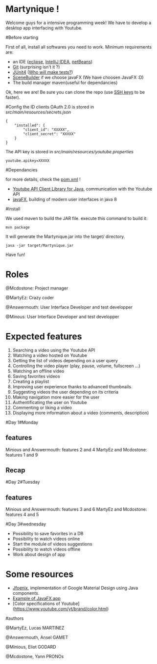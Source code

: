 Martynique !
===================


Welcome guys for a intensive programming week! We have to develop a desktop app interfacing with Youtube.


#Before starting

First of all, install all softwares you need to work. Minimum requirements are:
 - an IDE ([eclipse](https://eclipse.org/downloads/), [IntelliJ IDEA](https://www.jetbrains.com/idea/), [netBeans](https://netbeans.org/downloads/))
 - [Git](https://git-scm.com/downloads) (surprising isn't it ?)
 - [JUnit4](http://junit.org/junit4/) ([Who will make tests?](http://www.commitstrip.com/shop/45-thickbox_default/affiche-tester-c-est-douter.jpg))
 - [SceneBuilder](http://gluonhq.com/labs/scene-builder/) if we choose javaFX (We have choosen JavaFX :D)
 - The build manager maven(useful for dependancies)


Ok, here we are! Be sure you can clone the repo (use [SSH keys](https://help.github.com/articles/generating-an-ssh-key/) to be faster).

#Config
the ID clients OAuth 2.0 is stored in *src/main/resources/secrets.json*

	{
		"installed": {
			"client_id": "XXXXX",
		    "client_secret": "XXXXX"
		}
	}

The API key is stored in *src/main/resources/youtube.properties*
	
	youtube.apikey=XXXXX

#Dependancies

for more details, check the [pom.xml](https://github.com/TELECOMNancy/pcd-2016-martynique/blob/master/pom.xml) !


- [Youtube API Client Library for Java](https://developers.google.com/api-client-library/java/), communication with the Youtube API
- [javaFX](http://docs.oracle.com/javase/8/javase-clienttechnologies.htm), building of modern user interfaces in java 8


#Install

We used maven to build the JAR file.  execute this command to build it:

	mvn package


It will generate the Martynique.jar into the target/ directory.

	java -jar target/Martynique.jar

Have fun!


# Roles

@Mcdostone: Project manager

@MartyEz: Crazy coder

@Answermouth: User Interface Developer and test developper

@Minous: User Interface Developer and test developper

# Expected features


1. Searching a video using the Youtube API
2. Watching a video hosted on Youtube
3. Getting the list of videos depending on a user query
4. Controlling the video player (play, pause, volume, fullscreen ...)
5. Watching an offline video
6. Saving favorites videos
7. Creating a playlist
8. Improving user experience thanks to advanced thumbnails
9. Suggesting videos the user depending on its criteria
10. Making navigation more easier for the user
11. Authentificating the user on Youtube
12. Commenting or liking  a video
13. Displaying more information about a video (comments, description)



#Day 1#Monday

features
----

Minious and Answermouth: features 2 and 4
MartyEz and Mcdostone: features 1 and 9


Recap
-----


#Day 2#Tuesday

features
----

Minious and Answermouth: features 3 and 6
MartyEz and Mcdostone: features 4 and 5


#Day 3#wednesday


 - Possibility to save favorites in a DB
 - Possibility to watch videos online
 - Start the module of videos suggestions
 - Possibility to watch videos offline
 - Work about design of app



# Some resources
 - [Jfoenix](http://www.jfoenix.com/),  implementation of Google Material Design using Java components.
 - [Example of JavaFX app](https://github.com/Mcdostone/sort-my-photos)
 - [Color specifications of Youtube] (https://www.youtube.com/yt/brand/color.html)

#authors

@MartyEz, Lucas MARTINEZ

@Answermouth, Ansel GAMET

@Minious, Eliot GODARD

@Mcdostone, Yann PRONOs


